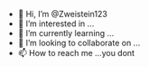 - 👋 Hi, I’m @Zweistein123
- 👀 I’m interested in ...
- 🌱 I’m currently learning ...
- 💞️ I’m looking to collaborate on ...
- 📫 How to reach me ...you dont

<!---
Zweistein123/Zweistein123 is a ✨ special ✨ repository because its `README.md` (this file) appears on your GitHub profile.
You can click the Preview link to take a look at your changes.
--->
